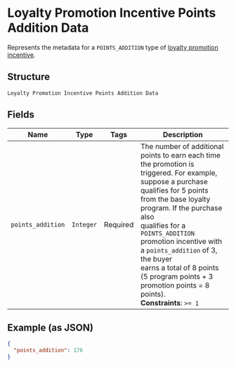 
# Loyalty Promotion Incentive Points Addition Data

Represents the metadata for a `POINTS_ADDITION` type of [loyalty promotion incentive](../../doc/models/loyalty-promotion-incentive.md).

## Structure

`Loyalty Promotion Incentive Points Addition Data`

## Fields

| Name | Type | Tags | Description |
|  --- | --- | --- | --- |
| `points_addition` | `Integer` | Required | The number of additional points to earn each time the promotion is triggered. For example,<br>suppose a purchase qualifies for 5 points from the base loyalty program. If the purchase also<br>qualifies for a `POINTS_ADDITION` promotion incentive with a `points_addition` of 3, the buyer<br>earns a total of 8 points (5 program points + 3 promotion points = 8 points).<br>**Constraints**: `>= 1` |

## Example (as JSON)

```json
{
  "points_addition": 176
}
```

